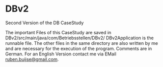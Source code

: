 # DBv2
Second Version of the DB CaseStudy

The important Files of this CaseStudy are saved in DBv2/src/main/java/com/Betriebsstellen/DBv2/
DBv2Application is the runnable file.
The other files in the same directory are also written by me and are necessary for the execution of the program.
Comments are in German. For an English Version contact me via EMail ruben.buijse@gmail.com.
